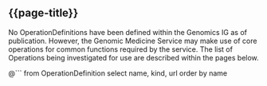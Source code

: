 ## {{page-title}}

No OperationDefinitions have been defined within the Genomics IG as of publication. However, the Genomic Medicine Service may make use of core operations for common functions required by the service. The list of Operations being investigated for use are described within the pages below. 

@```
from
	OperationDefinition
select
	name, kind, url
order by
  name
```
